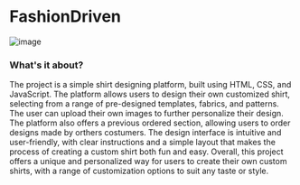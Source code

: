 # FashionDriven

![image](https://user-images.githubusercontent.com/74396779/230771214-95229b03-47d9-47f3-9f37-6bd520a776ef.png)

### What's it about?

The project is a simple shirt designing platform, built using HTML, CSS, and JavaScript. The platform allows users to design their own customized shirt, selecting from a range of pre-designed templates, fabrics, and patterns. The user can upload their own images to further personalize their design. The platform also offers a previous ordered section, allowing users to order designs made by orthers costumers. The design interface is intuitive and user-friendly, with clear instructions and a simple layout that makes the process of creating a custom shirt both fun and easy. Overall, this project offers a unique and personalized way for users to create their own custom shirts, with a range of customization options to suit any taste or style.
